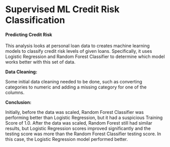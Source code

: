 # Supervised ML Credit Risk Classification

#### Predicting Credit Risk

This analysis looks at personal loan data to creates machine learning models to classify credit risk levels of given loans. Specifically, it uses Logistic Regression and Random Forest Classifier to determine which model works better with this set of data.  

**Data Cleaning:**

Some initial data cleaning needed to be done, such as converting categories to numeric and adding a missing category for one of the columns.

**Conclusion:**

Initially, before the data was scaled, Random Forest Classifier was performing better than Logistic Regression, but it had a suspicious Training Score of 1.0.  After the data was scaled, Random Forest still had similar results, but Logistic Regression scores improved significantly and the testing score was more than the Random Forest Classifier testing score.  In this case, the Logistic Regression model performed better.

